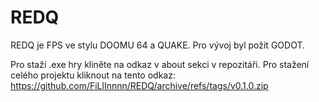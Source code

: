 # REDQ
REDQ je FPS ve stylu DOOMU 64 a QUAKE.
Pro vývoj byl požit GODOT.

Pro staží .exe hry kliněte na odkaz v about sekci v repozitáři.
Pro stažení celého projektu kliknout na tento odkaz: https://github.com/FiLlInnnn/REDQ/archive/refs/tags/v0.1.0.zip


